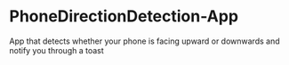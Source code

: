 # PhoneDirectionDetection-App

App that detects whether your phone is facing upward or downwards and notify you through a toast
